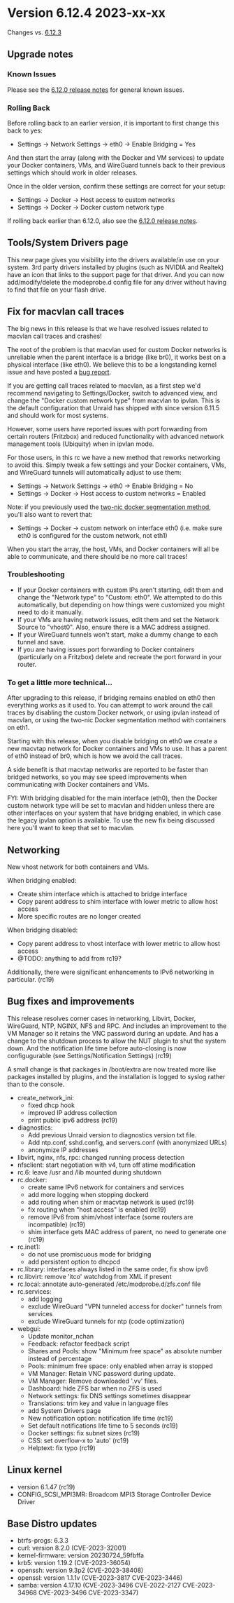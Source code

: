 # Version 6.12.4 2023-xx-xx

Changes vs. [6.12.3](6.12.3.md)

## Upgrade notes

### Known Issues

Please see the [6.12.0 release notes](6.12.0.md#known-issues) for general known issues.

### Rolling Back

Before rolling back to an earlier version, it is important to first change this back to yes:

* Settings -> Network Settings -> eth0 -> Enable Bridging = Yes

And then start the array (along with the Docker and VM services) to update your Docker containers, VMs, and WireGuard tunnels back to their previous settings which should work in older releases.

Once in the older version, confirm these settings are correct for your setup:

* Settings -> Docker -> Host access to custom networks
* Settings -> Docker -> Docker custom network type

If rolling back earlier than 6.12.0, also see the [6.12.0 release notes](6.12.0.md#rolling-back).

## Tools/System Drivers page

This new page gives you visibility into the drivers available/in use on your system. 3rd party drivers installed by plugins (such as NVIDIA and Realtek) have an icon that links to the support page for that driver. And you can now add/modify/delete the modeprobe.d config file for any driver without having to find that file on your flash drive.

## Fix for macvlan call traces

The big news in this release is that we have resolved issues related to macvlan call traces and crashes!

The root of the problem is that macvlan used for custom Docker networks is unreliable when the parent interface is a bridge (like br0), it works best on a physical interface (like eth0). We believe this to be a longstanding kernel issue and have posted a [bug report](https://bugzilla.kernel.org/show_bug.cgi?id=217777).

If you are getting call traces related to macvlan, as a first step we'd recommend navigating to Settings/Docker, switch to advanced view, and change the "Docker custom network type" from macvlan to ipvlan. This is the default configuration that Unraid has shipped with since version 6.11.5 and should work for most systems.

However, some users have reported issues with port forwarding from certain routers (Fritzbox) and reduced functionality with advanced network management tools (Ubiquity) when in ipvlan mode.

For those users, in this rc we have a new method that reworks networking to avoid this. Simply tweak a few settings and your Docker containers, VMs, and WireGuard tunnels will automatically adjust to use them:

* Settings -> Network Settings -> eth0 -> Enable Bridging = No
* Settings -> Docker -> Host access to custom networks = Enabled

Note: if you previously used the [two-nic docker segmentation method](https://forums.unraid.net/topic/137048-guide-how-to-solve-macvlan-and-ipvlan-issues-with-containers-on-a-custom-network/), you'll also want to revert that:

* Settings -> Docker -> custom network on interface eth0 (i.e. make sure eth0 is configured for the custom network, not eth1)

When you start the array, the host, VMs, and Docker containers will all be able to communicate, and there should be no more call traces!

### Troubleshooting

* If your Docker containers with custom IPs aren't starting, edit them and change the "Network type" to "Custom: eth0". We attempted to do this automatically, but depending on how things were customized you might need to do it manually.
* If your VMs are having network issues, edit them and set the Network Source to "vhost0". Also, ensure there is a MAC address assigned.
* If your WireGuard tunnels won't start, make a dummy change to each tunnel and save.
* If you are having issues port forwarding to Docker containers (particularly on a Fritzbox) delete and recreate the port forward in your router.

### To get a little more technical...

After upgrading to this release, if bridging remains enabled on eth0 then everything works as it used to. You can attempt to work around the call traces by disabling the custom Docker network, or using ipvlan instead of macvlan, or using the two-nic Docker segmentation method with containers on eth1.

Starting with this release, when you disable bridging on eth0 we create a new macvtap network for Docker containers and VMs to use. It has a parent of eth0 instead of br0, which is how we avoid the call traces.

A side benefit is that macvtap networks are reported to be faster than bridged networks, so you may see speed improvements when communicating with Docker containers and VMs.

FYI: With bridging disabled for the main interface (eth0), then the Docker custom network type will be set to macvlan and hidden unless there are other interfaces on your system that have bridging enabled, in which case the legacy ipvlan option is available. To use the new fix being discussed here you'll want to keep that set to macvlan.

## Networking

New vhost network for both containers and VMs.

When bridging enabled:

* Create shim interface which is attached to bridge interface
* Copy parent address to shim interface with lower metric to allow host access
* More specific routes are no longer created

When bridging disabled:

* Copy parent address to vhost interface with lower metric to allow host access
* @TODO: anything to add from rc19?

Additionally, there were significant enhancements to IPv6 networking in particular. (rc19)

## Bug fixes and improvements

This release resolves corner cases in networking, Libvirt, Docker, WireGuard, NTP, NGINX, NFS and RPC. And includes an improvement to the VM Manager so it retains the VNC password during an update. And has a change to the shutdown process to allow the NUT plugin to shut the system down. And the notification life time before auto-closing is now configugurable (see Settings/Notification Settings) (rc19)

A small change is that packages in /boot/extra are now treated more like packages installed by plugins, and the installation is logged to syslog rather than to the console.

* create_network_ini:
  * fixed dhcp hook
  * improved IP address collection
  * print public ipv6 address (rc19)
* diagnostics:
  * Add previous Unraid version to diagnostics version txt file.
  * Add ntp.conf, sshd.config, and servers.conf (with anonymized URLs)
  * anonymize IP addresses
* libvirt, nginx, nfs, rpc: changed running process detection
* nfsclient: start negotiation with v4, turn off atime modification
* rc.6: leave /usr and /lib mounted during shutdown
* rc.docker:
  * create same IPv6 network for containers and services
  * add more logging when stopping dockerd
  * add routing when shim or macvtap network is used (rc19)
  * fix routing when "host access" is enabled (rc19)
  * remove IPv6 from shim/vhost interface (some routers are incompatible) (rc19)
  * shim interface gets MAC address of parent, no need to generate one (rc19)
* rc.inet1:
  * do not use promiscuous mode for bridging
  * add persistent option to dhcpcd
* rc.library: interfaces always listed in the same order, fix show ipv6
* rc.libvirt: remove 'itco' watchdog from XML if present
* rc.local: annotate auto-generated /etc/modprobe.d/zfs.conf file
* rc.services:
  * add logging
  * exclude WireGuard "VPN tunneled access for docker" tunnels from services
  * exclude WireGuard tunnels for ntp (code optimization)
* webgui:
  * Update monitor_nchan
  * Feedback: refactor feedback script
  * Shares and Pools: show "Minimum free space" as absolute number instead of percentage
  * Pools: minimum free space: only enabled when array is stopped
  * VM Manager: Retain VNC password during update.
  * VM Manager: Remove downloaded '.vv' files.
  * Dashboard: hide ZFS bar when no ZFS is used
  * Network settings: fix DNS settings sometimes disappear
  * Translations: trim key and value in language files
  * add System Drivers page
  * New notification option: notification life time (rc19)
  * Set default notifications life time to 5 seconds (rc19)
  * Docker settings: fix subnet sizes (rc19)
  * CSS: set overflow-x to 'auto' (rc19)
  * Helptext: fix typo (rc19)

## Linux kernel

* version 6.1.47 (rc19)
* CONFIG_SCSI_MPI3MR: Broadcom MPI3 Storage Controller Device Driver

## Base Distro updates

* btrfs-progs: 6.3.3
* curl: version 8.2.0 (CVE-2023-32001)
* kernel-firmware: version 20230724_59fbffa
* krb5: version 1.19.2 (CVE-2023-36054)
* openssh: version 9.3p2 (CVE-2023-38408)
* openssl: version 1.1.1v (CVE-2023-3817 CVE-2023-3446)
* samba: version 4.17.10 (CVE-2023-3496 CVE-2022-2127 CVE-2023-34968 CVE-2023-3496 CVE-2023-3347)
